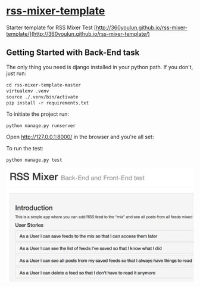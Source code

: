 [rss-mixer-template](http://360youlun.github.io/rss-mixer-template/)
==================

Starter template for RSS Mixer Test
[http://360youlun.github.io/rss-mixer-template/](http://360youlun.github.io/rss-mixer-template/)

Getting Started with Back-End task
----------------------------------

The only thing you need is django installed in your python path. If you don't, just run:

    cd rss-mixer-template-master
    virtualenv .venv
    source ./.venv/bin/activate
    pip install -r requirements.txt

To initiate the project run:

    python manage.py runserver

Open http://127.0.0.1:8000/ in the browser and you're all set:

To run the test:

    python manage.py test

![](assets/screen.png)
